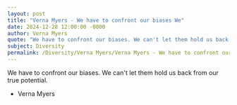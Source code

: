 ```yaml
---
layout: post
title: "Verna Myers - We have to confront our biases We"
date: 2024-12-28 12:00:00 -0000
author: Verna Myers
quote: "We have to confront our biases. We can't let them hold us back from our true potential."
subject: Diversity
permalink: /Diversity/Verna Myers/Verna Myers - We have to confront our biases We
---
```


We have to confront our biases. We can't let them hold us back from our true potential.

- Verna Myers

